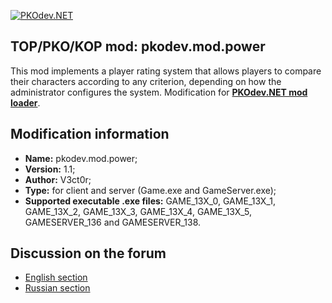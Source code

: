 [![PKOdev.NET](https://pkodev.net/uploads/monthly_2022_02/logo-background.png.d7a190633d23e60fbfdfb9340726ba82.png "PKOdev.NET")](http://pkodev.net "PKOdev.NET")
## TOP/PKO/KOP mod: pkodev.mod.power
This mod implements a player rating system that allows players to compare their characters according to any criterion, depending on how the administrator configures the system. Modification for **[PKOdev.NET mod loader](https://pkodev.net/topic/5757-mod-loading-system-for-server-and-client-pkodevnet-mod-loader/)**.

## Modification information

- **Name:** pkodev.mod.power;
- **Version:** 1.1;
- **Author:** V3ct0r;
- **Type:** for client and server (Game.exe and GameServer.exe);
- **Supported executable .exe files:** GAME_13X_0, GAME_13X_1, GAME_13X_2, GAME_13X_3, GAME_13X_4, GAME_13X_5, GAMESERVER_136 and GAMESERVER_138.

## Discussion on the forum

- [English section](https://pkodev.net/topic/5761-player-rating-system/)
- [Russian section](https://pkodev.net/topic/5754-%D1%81%D0%B8%D1%81%D1%82%D0%B5%D0%BC%D0%B0-%D1%80%D0%B5%D0%B9%D1%82%D0%B8%D0%BD%D0%B3%D0%B0-%D0%B8%D0%B3%D1%80%D0%BE%D0%BA%D0%BE%D0%B2/)
